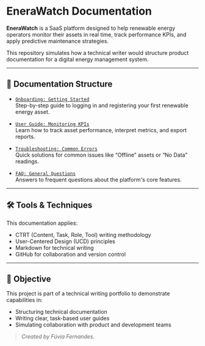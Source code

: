 # EneraWatch Documentation

**EneraWatch** is a SaaS platform designed to help renewable energy operators monitor their assets in real time, track performance KPIs, and apply predictive maintenance strategies.

This repository simulates how a technical writer would structure product documentation for a digital energy management system.

---

## 📂 Documentation Structure

- [`Onboarding: Getting Started`](https://github.com/fuviafernandes/enerawatch-docs/blob/main/docs/onboarding/getting-started.md)  
  Step-by-step guide to logging in and registering your first renewable energy asset.

- [`User Guide: Monitoring KPIs`](https://github.com/fuviafernandes/enerawatch-docs/blob/main/docs/user-guides/monitoring-kpis.md)  
  Learn how to track asset performance, interpret metrics, and export reports.

- [`Troubleshooting: Common Errors`](https://github.com/fuviafernandes/enerawatch-docs/blob/main/docs/troubleshooting/common-errors.md)  
  Quick solutions for common issues like “Offline” assets or “No Data” readings.

- [`FAQ: General Questions`](https://github.com/fuviafernandes/enerawatch-docs/blob/main/docs/faq/general-questions.md)  
  Answers to frequent questions about the platform's core features.

---

## 🛠 Tools & Techniques

This documentation applies:
- CTRT (Content, Task, Role, Tool) writing methodology
- User-Centered Design (UCD) principles
- Markdown for technical writing
- GitHub for collaboration and version control

---

## 📌 Objective

This project is part of a technical writing portfolio  to demonstrate capabilities in:
- Structuring technical documentation
- Writing clear, task-based user guides
- Simulating collaboration with product and development teams

> *Created by Fúvia Fernandes.*
